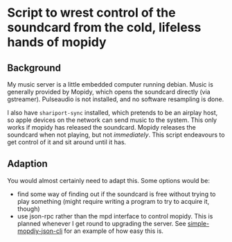 # Script to wrest control of the soundcard from the cold, lifeless hands of mopidy

## Background

My music server is a little embedded computer running debian.  Music is
generally provided by Mopidy, which opens the soundcard directly (via
gstreamer).  Pulseaudio is not installed, and no software resampling is done.

I also have `shariport-sync` installed, which pretends to be an airplay host, so
apple devices on the network can send music to the system.  This only works if
mopidy has released the soundcard.  Mopidy releases the soundcard when not
playing, but not *immediately*.  This script endeavours to get control of it and
sit around until it has.

## Adaption

You would almost certainly need to adapt this.  Some options would be:

- find some way of finding out if the soundcard is free without trying to play
  something (might require writing a program to try to acquire it, though)
- use json-rpc rather than the mpd interface to control mopidy.  This is planned
  whenever I get round to upgrading the server.  See
  [simple-mopdiy-json-cli](https://github.com/2e0byo/simple-mopidy-json-cli) for
  an example of how easy this is.
